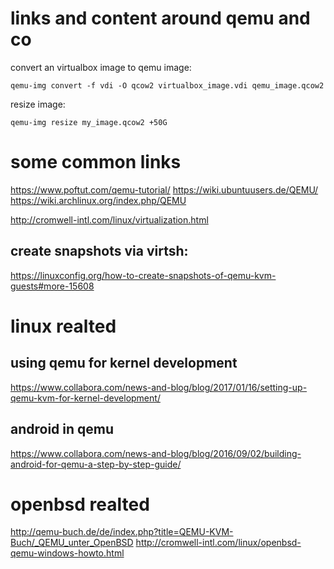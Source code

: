 links and content around qemu and co
====================================

convert an virtualbox image to qemu image:

	qemu-img convert -f vdi -O qcow2 virtualbox_image.vdi qemu_image.qcow2

resize image:

	qemu-img resize my_image.qcow2 +50G


some common links
=================

https://www.poftut.com/qemu-tutorial/
https://wiki.ubuntuusers.de/QEMU/
https://wiki.archlinux.org/index.php/QEMU

http://cromwell-intl.com/linux/virtualization.html

create snapshots via virtsh:
----------------------------

https://linuxconfig.org/how-to-create-snapshots-of-qemu-kvm-guests#more-15608


linux realted
=============

using qemu for kernel development
---------------------------------

https://www.collabora.com/news-and-blog/blog/2017/01/16/setting-up-qemu-kvm-for-kernel-development/


android in qemu
---------------

https://www.collabora.com/news-and-blog/blog/2016/09/02/building-android-for-qemu-a-step-by-step-guide/


openbsd realted
===============

http://qemu-buch.de/de/index.php?title=QEMU-KVM-Buch/_QEMU_unter_OpenBSD
http://cromwell-intl.com/linux/openbsd-qemu-windows-howto.html


